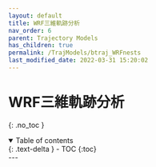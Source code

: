 ```yaml
---
layout: default
title: WRF三維軌跡分析
nav_order: 6
parent: Trajectory Models
has_children: true
permalink: /TrajModels/btraj_WRFnests
last_modified_date: 2022-03-31 15:20:02
---
```


# WRF三維軌跡分析
{: .no_toc }

<details open markdown="block">
  <summary>
    Table of contents
  </summary>
  {: .text-delta }
- TOC
{:toc}
</details>
---
